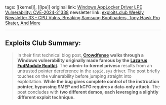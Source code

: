 tags: [[kernel]], [[lpe]]
original link: [Windows AppLocker Driver LPE Vulnerability: CVE-2024-21338](https://www.crowdfense.com/windows-applocker-driver-lpe-vulnerability-cve-2024-21338/?ref=blog.exploits.club)
newsletter link: [exploits.club Weekly Newsletter 33 - CPU Vulns, Breaking Samsung Bootloaders, Tony Hawk Pro Skater, And More](https://blog.exploits.club/exploits-club-weekly-newsletter-33-cpu-vulns-breaking-samsung-bootloaders-tony-hawk-pro-skater-and-more-2/)

---
## Exploits Club Summary:
> In their first technical blog post, [**Crowdfense**](https://www.crowdfense.com/windows-applocker-driver-lpe-vulnerability-cve-2024-21338/?ref=blog.exploits.club) **walks through a Windows vulnerability originally made famous by the** [**Lazarus FudModule Rootkit**](https://decoded.avast.io/janvojtesek/lazarus-and-the-fudmodule-rootkit-beyond-byovd-with-an-admin-to-kernel-zero-day/?ref=blog.exploits.club)**.** The **admin-to-kernel privesc** results from an untrusted pointer dereference in the `appid.sys` driver. The post briefly touches on the vulnerability before jumping straight into exploitation. **While the bug gives complete control of the instruction pointer, bypassing SMEP and kCFG requires a data-only attack.** The post concludes with **two different demos, each leveraging a slightly different exploit technique.**